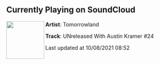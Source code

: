 ## Currently Playing on SoundCloud

[<img align="left" width="100" src="https://i1.sndcdn.com/artworks-sM6SCnQCq5M7L49A-XdeHJA-t500x500.jpg">](https://soundcloud.com/tomorrowland/unreleased-with-austin-kramer-24)

**Artist**: Tomorrowland 

**Track**: UNreleased With Austin Kramer #24

Last updated at 10/08/2021 08:52
